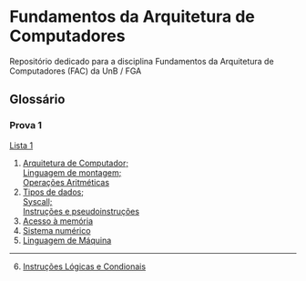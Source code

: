 # Fundamentos da Arquitetura de Computadores
Repositório dedicado para a disciplina Fundamentos da Arquitetura de Computadores (FAC) da UnB / FGA

## Glossário
### Prova 1
[Lista 1](https://github.com/W4RT1N5/fac/blob/main/lista_1/)
1. <a href="https://github.com/W4RT1N5/fac/blob/main/1_arq_computador%26linguagem_montagem%26operacoes_arit/" target="_blank">Arquitetura de Computador;<br>Linguagem de montagem;<br>Operações Aritméticas</a>
2. <a href="https://github.com/W4RT1N5/fac/blob/main/2_tipos_dados%26syscall%26instrucoes/" target="_blank">Tipos de dados;<br>Syscall;<br>Instruções e pseudoinstruções</a>
3. <a href="https://github.com/W4RT1N5/fac/blob/main/3_acesso_memoria/" target="_blank">Acesso à memória</a>
4. <a href="https://github.com/W4RT1N5/fac/blob/main/4_sistema_numerico/" target="_blank">Sistema numérico</a>  
5. <a href="https://github.com/W4RT1N5/fac/blob/main/5_linguagem_maquina/" target="_blank">Linguagem de Máquina</a>

---

6. <a href="https://github.com/W4RT1N5/fac/blob/main/6_instrucoes_logicas_condicionais/" target="_blank">Instruções Lógicas e Condionais</a>
